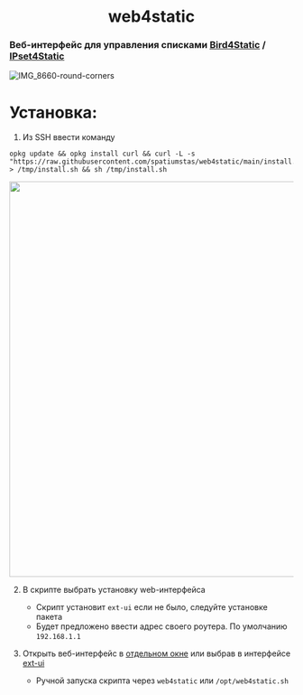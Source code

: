 <h1 style="text-align: center;">web4static</h1>

### Веб-интерфейс для управления списками [Bird4Static](https://github.com/DennoN-RUS/Bird4Static) / [IPset4Static](https://github.com/DennoN-RUS/IPset4Static)

![IMG_8660-round-corners](https://github.com/user-attachments/assets/af0af424-17b8-4a29-b4bf-ea6fc804b73a)


# Установка:

1. Из SSH ввести команду
```shell
opkg update && opkg install curl && curl -L -s "https://raw.githubusercontent.com/spatiumstas/web4static/main/install.sh" > /tmp/install.sh && sh /tmp/install.sh
```
<img src="https://github.com/user-attachments/assets/b740fe86-26d4-4ca2-aaf2-689cb772b5c3" alt="" width="700">

2. В скрипте выбрать установку web-интерфейса

   - Скрипт установит `ext-ui` если не было, следуйте установке пакета
   - Будет предложено ввести адрес своего роутера. По умолчанию `192.168.1.1`

3. Открыть веб-интерфейс в [отдельном окне](http://192.168.1.1:88/ext-ui/addons/web4static.php) или выбрав в интерфейсе [ext-ui](http://192.168.1.1:88/ext-ui/)
   - Ручной запуска скрипта через `web4static` или `/opt/web4static.sh`
